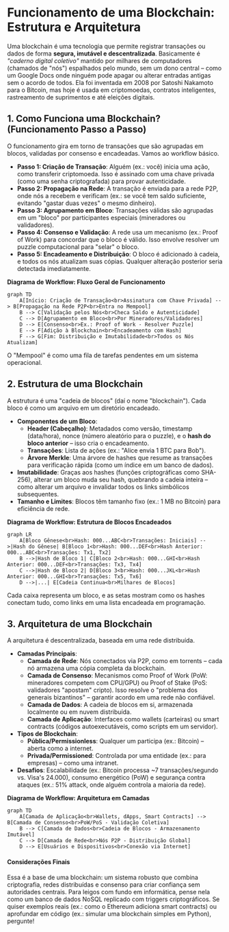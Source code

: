 # Funcionamento de uma Blockchain: Estrutura e Arquitetura

Uma blockchain é uma tecnologia que permite registrar transações ou dados de forma **segura, imutável e descentralizada**.
Basicamente é *"caderno digital coletivo"* mantido por milhares de computadores (chamados de "nós") espalhados pelo mundo,
sem um dono central – como um Google Docs onde ninguém pode apagar ou alterar entradas antigas sem o acordo de todos. 
Ela foi inventada em 2008 por Satoshi Nakamoto para o Bitcoin, mas hoje é usada em criptomoedas, contratos inteligentes, 
rastreamento de suprimentos e até eleições digitais.




## 1. Como Funciona uma Blockchain? (Funcionamento Passo a Passo)
O funcionamento gira em torno de transações que são agrupadas em blocos, validadas por consenso e encadeadas. Vamos ao workflow básico.

- **Passo 1: Criação de Transação**: Alguém (ex.: você) inicia uma ação, como transferir criptomoeda. Isso é assinado com uma chave privada (como uma senha criptografada) para provar autenticidade.
- **Passo 2: Propagação na Rede**: A transação é enviada para a rede P2P, onde nós a recebem e verificam (ex.: se você tem saldo suficiente, evitando "gastar duas vezes" o mesmo dinheiro).
- **Passo 3: Agrupamento em Bloco**: Transações válidas são agrupadas em um "bloco" por participantes especiais (mineradores ou validadores).
- **Passo 4: Consenso e Validação**: A rede usa um mecanismo (ex.: Proof of Work) para concordar que o bloco é válido. Isso envolve resolver um puzzle computacional para "selar" o bloco.
- **Passo 5: Encadeamento e Distribuição**: O bloco é adicionado à cadeia, e todos os nós atualizam suas cópias. Qualquer alteração posterior seria detectada imediatamente.

**Diagrama de Workflow: Fluxo Geral de Funcionamento**

```mermaid
graph TD
    A[Início: Criação de Transação<br>Assinatura com Chave Privada] --> B[Propagação na Rede P2P<br>Entra no Mempool]
    B --> C[Validação pelos Nós<br>Checa Saldo e Autenticidade]
    C --> D[Agrupamento em Bloco<br>Por Mineradores/Validadores]
    D --> E[Consenso<br>Ex.: Proof of Work - Resolver Puzzle]
    E --> F[Adição à Blockchain<br>Encadeamento com Hash]
    F --> G[Fim: Distribuição e Imutabilidade<br>Todos os Nós Atualizam]
```

O "Mempool" é como uma fila de tarefas pendentes em um sistema operacional.

## 2. Estrutura de uma Blockchain
A estrutura é uma "cadeia de blocos" (daí o nome "blockchain"). Cada bloco é como um arquivo em um diretório encadeado.

- **Componentes de um Bloco**:
  - **Header (Cabeçalho)**: Metadados como versão, timestamp (data/hora), nonce (número aleatório para o puzzle), e o **hash do bloco anterior** – isso cria o encadeamento.
  - **Transações**: Lista de ações (ex.: "Alice envia 1 BTC para Bob").
  - **Àrvore Merkle**: Uma árvore de hashes que resume as transações para verificação rápida (como um índice em um banco de dados).
- **Imutabilidade**: Graças aos hashes (funções criptográficas como SHA-256), alterar um bloco muda seu hash, quebrando a cadeia inteira – como alterar um arquivo e invalidar todos os links simbólicos subsequentes.
- **Tamanho e Limites**: Blocos têm tamanho fixo (ex.: 1 MB no Bitcoin) para eficiência de rede.

**Diagrama de Workflow: Estrutura de Blocos Encadeados**

```mermaid
graph LR
    A[Bloco Gênese<br>Hash: 000...ABC<br>Transações: Iniciais] -->|Hash do Gênese| B[Bloco 1<br>Hash: 000...DEF<br>Hash Anterior: 000...ABC<br>Transações: Tx1, Tx2]
    B -->|Hash de Bloco 1| C[Bloco 2<br>Hash: 000...GHI<br>Hash Anterior: 000...DEF<br>Transações: Tx3, Tx4]
    C -->|Hash de Bloco 2| D[Bloco 3<br>Hash: 000...JKL<br>Hash Anterior: 000...GHI<br>Transações: Tx5, Tx6]
    D -->|...| E[Cadeia Continua<br>Milhares de Blocos]
```

Cada caixa representa um bloco, e as setas mostram como os hashes conectam tudo, como links em uma lista encadeada em programação.

## 3. Arquitetura de uma Blockchain
A arquitetura é descentralizada, baseada em uma rede distribuída.

- **Camadas Principais**:
  - **Camada de Rede**: Nós conectados via P2P, como em torrents – cada nó armazena uma cópia completa da blockchain.
  - **Camada de Consenso**: Mecanismos como Proof of Work (PoW: mineradores competem com CPU/GPU) ou Proof of Stake (PoS: validadores "apostam" cripto). Isso resolve o "problema dos generais bizantinos" – garantir acordo em uma rede não confiável.
  - **Camada de Dados**: A cadeia de blocos em si, armazenada localmente ou em nuvem distribuída.
  - **Camada de Aplicação**: Interfaces como wallets (carteiras) ou smart contracts (códigos autoexecutáveis, como scripts em um servidor).
- **Tipos de Blockchain**: 
  - **Pública/Permissionless**: Qualquer um participa (ex.: Bitcoin) – aberta como a internet.
  - **Privada/Permissioned**: Controlada por uma entidade (ex.: para empresas) – como uma intranet.
- **Desafios**: Escalabilidade (ex.: Bitcoin processa ~7 transações/segundo vs. Visa's 24.000), consumo energético (PoW) e segurança contra ataques (ex.: 51% attack, onde alguém controla a maioria da rede).

**Diagrama de Workflow: Arquitetura em Camadas**

```mermaid
graph TD
    A[Camada de Aplicação<br>Wallets, dApps, Smart Contracts] --> B[Camada de Consenso<br>PoW/PoS - Validação Coletiva]
    B --> C[Camada de Dados<br>Cadeia de Blocos - Armazenamento Imutável]
    C --> D[Camada de Rede<br>Nós P2P - Distribuição Global]
    D --> E[Usuários e Dispositivos<br>Conexão via Internet]
```

#### Considerações Finais
Essa é a base de uma blockchain: um sistema robusto que combina criptografia, redes distribuídas e consenso para criar confiança sem autoridades centrais. Para leigos com fundo em informática, pense nela como um banco de dados NoSQL replicado com triggers criptográficos. Se quiser exemplos reais (ex.: como o Ethereum adiciona smart contracts) ou aprofundar em código (ex.: simular uma blockchain simples em Python), pergunte!
